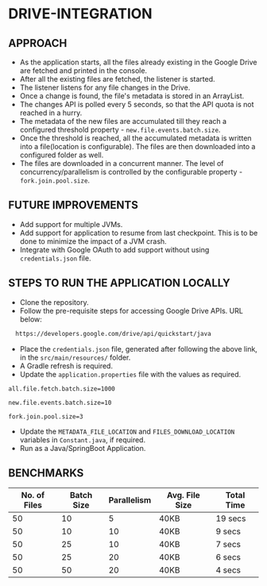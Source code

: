 # DRIVE-INTEGRATION

## APPROACH

- As the application starts, all the files already existing in the Google Drive are fetched and printed in the console.
- After all the existing files are fetched, the listener is started.
- The listener listens for any file changes in the Drive.
- Once a change is found, the file's metadata is stored in an ArrayList.
- The changes API is polled every 5 seconds, so that the API quota is not reached in a hurry.
- The metadata of the new files are accumulated till they reach a configured threshold property - `new.file.events.batch.size`.
- Once the threshold is reached, all the accumulated metadata is written into a file(location is configurable). The files are then downloaded into a configured folder as well.
- The files are downloaded in a concurrent manner. The level of concurrency/parallelism is controlled by the configurable property - `fork.join.pool.size`.

## FUTURE IMPROVEMENTS

- Add support for multiple JVMs.
- Add support for application to resume from last checkpoint. This is to be done to minimize the impact of a JVM crash.
- Integrate with Google OAuth to add support without using `credentials.json` file.

## STEPS TO RUN THE APPLICATION LOCALLY

- Clone the repository.
- Follow the pre-requisite steps for accessing Google Drive APIs. URL below:
 ```bash
   https://developers.google.com/drive/api/quickstart/java
 ```
 - Place the `credentials.json` file, generated after following the above link, in the `src/main/resources/` folder. 
 - A Gradle refresh is required.
 - Update the `application.properties` file with the values as required.
 ```properties
all.file.fetch.batch.size=1000

new.file.events.batch.size=10

fork.join.pool.size=3
 ```
 - Update the `METADATA_FILE_LOCATION` and `FILES_DOWNLOAD_LOCATION` variables in `Constant.java`, if required.
 - Run as a Java/SpringBoot Application.

## BENCHMARKS

| No. of Files | Batch Size | Parallelism | Avg. File Size  | Total Time |
|--------------|------------|-------------|-----------------|------------|
| 50           | 10         | 5           | 40KB            | 19 secs    |
| 50           | 10         | 10          | 40KB            | 9 secs     |
| 50           | 25         | 10          | 40KB            | 7 secs     |
| 50           | 25         | 20          | 40KB            | 6 secs     |
| 50           | 50         | 20          | 40KB            | 4 secs     |
